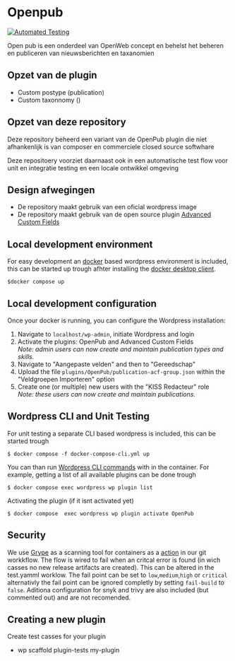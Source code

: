 # Openpub

[![Automated Testing](https://github.com/Klantinteractie-Servicesysteem/Openpub/actions/workflows/tests.yml/badge.svg)](https://github.com/Klantinteractie-Servicesysteem/Openpub/actions/workflows/tests.yml)

Open pub is een onderdeel van OpenWeb concept en behelst het beheren en publiceren van nieuwsberichten en taxanomien

## Opzet van de plugin

-   Custom postype (publication)
-   Custom taxonnomy ()

## Opzet van deze repository

Deze repository beheerd een variant van de OpenPub plugin die niet afhankenlijk is van composer en commerciele closed source softwhare

Deze repositoery voorziet daarnaast ook in een automatische test flow voor unit en integratie testing en een locale ontwikkel omgeving

## Design afwegingen

-   De repository maakt gebruik van een oficial wordpress image
-   De repository maakt gebruik van de open source plugin [Advanced Custom Fields](https://github.com/AdvancedCustomFields)

## Local development environment

For easy development an [docker](https://www.docker.com/) based wordpress environment is included, this can be started up trough afhter installing the [docker desktop client](https://docs.docker.com/desktop/).

```CLI
$docker compose up
```

## Local development configuration

Once your docker is running, you can configure the Wordpress installation:

1. Navigate to `localhost/wp-admin`, initiate Wordpress and login
2. Activate the plugins: OpenPub and Advanced Custom Fields  
   _Note: admin users can now create and maintain publication types and skills._
3. Navigate to "Aangepaste velden" and then to "Gereedschap"
4. Upload the file `plugins/OpenPub/publication-acf-group.json` within the "Veldgroepen Importeren" option
5. Create one (or multiple) new users with the "KISS Redacteur" role  
   _Note: these users can now create and maintain publications._

## Wordpress CLI and Unit Testing

For unit testing a separate CLI based wordpress is included, this can be started trough

```CLI
$ docker compose -f docker-compose-cli.yml up
```

You can than run [Wordpress CLI commands](https://developer.wordpress.org/cli/commands/) with in the container. For example, getting a list of all available plugins can be done trough

```CLI
$ docker compose exec wordpress wp plugin list
```

Activating the plugin (if  it isnt activated yet)

```CLI
$ docker compose  exec wordpress wp plugin activate OpenPub
```

## Security
We use [Grype](https://github.com/anchore/grype) as a scanning tool for containers as a [action](https://github.com/marketplace/actions/anchore-container-scan) in our git workkflow. The flow is wired to fail when an critcal error is found (in wich casses no new release artifacts are created). This can be altered in the test.yamml worklow.  The fail point can be set to `low`,`medium`,`high` or `critical` alternativly the fail point can be ignored completly by setting `fail-build` to `false`. Aditiona configuration for snyk and trivy are also  included (but commented out) and are not recomended.

## Creating a new plugin

Create test casses for your plugin
- wp scaffold plugin-tests my-plugin